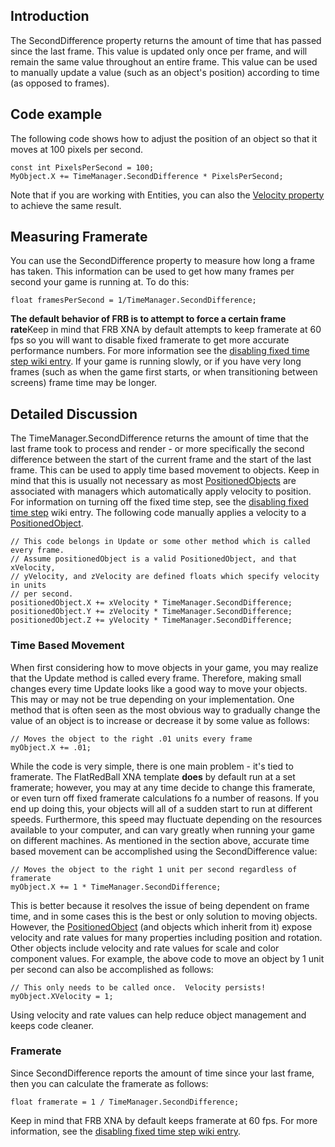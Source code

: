 ## Introduction

The SecondDifference property returns the amount of time that has passed since the last frame. This value is updated only once per frame, and will remain the same value throughout an entire frame. This value can be used to manually update a value (such as an object's position) according to time (as opposed to frames).

## Code example

The following code shows how to adjust the position of an object so that it moves at 100 pixels per second.

``` lang:c#
const int PixelsPerSecond = 100;
MyObject.X += TimeManager.SecondDifference * PixelsPerSecond;
```

Note that if you are working with Entities, you can also the [Velocity property](/documentation/api/flatredball/flatredball-positionedobject/flatredball-positionedobject-velocity.md) to achieve the same result.

## Measuring Framerate

You can use the SecondDifference property to measure how long a frame has taken. This information can be used to get how many frames per second your game is running at. To do this:

    float framesPerSecond = 1/TimeManager.SecondDifference;

**The default behavior of FRB is to attempt to force a certain frame rate**Keep in mind that FRB XNA by default attempts to keep framerate at 60 fps so you will want to disable fixed framerate to get more accurate performance numbers. For more information see the [disabling fixed time step wiki entry](/frb/docs/index.php?title=Microsoft.Xna.Framework.Game#Disabling_Fixed_Time_Step.md "Microsoft.Xna.Framework.Game"). If your game is running slowly, or if you have very long frames (such as when the game first starts, or when transitioning between screens) frame time may be longer.

## Detailed Discussion

The TimeManager.SecondDifference returns the amount of time that the last frame took to process and render - or more specifically the second difference between the start of the current frame and the start of the last frame. This can be used to apply time based movement to objects. Keep in mind that this is usually not necessary as most [PositionedObjects](/frb/docs/index.php?title=FlatRedBall.PositionedObject.md "FlatRedBall.PositionedObject") are associated with managers which automatically apply velocity to position. For information on turning off the fixed time step, see the [disabling fixed time step](/frb/docs/index.php?title=Microsoft.Xna.Framework.Game#Disabling_Fixed_Time_Step.md "Microsoft.Xna.Framework.Game") wiki entry. The following code manually applies a velocity to a [PositionedObject](/frb/docs/index.php?title=FlatRedBall.PositionedObject.md "FlatRedBall.PositionedObject").

    // This code belongs in Update or some other method which is called every frame.
    // Assume positionedObject is a valid PositionedObject, and that xVelocity,
    // yVelocity, and zVelocity are defined floats which specify velocity in units
    // per second.
    positionedObject.X += xVelocity * TimeManager.SecondDifference;
    positionedObject.Y += zVelocity * TimeManager.SecondDifference;
    positionedObject.Z += yVelocity * TimeManager.SecondDifference;

### Time Based Movement

When first considering how to move objects in your game, you may realize that the Update method is called every frame. Therefore, making small changes every time Update looks like a good way to move your objects. This may or may not be true depending on your implementation. One method that is often seen as the most obvious way to gradually change the value of an object is to increase or decrease it by some value as follows:

    // Moves the object to the right .01 units every frame
    myObject.X += .01;

While the code is very simple, there is one main problem - it's tied to framerate. The FlatRedBall XNA template **does** by default run at a set framerate; however, you may at any time decide to change this framerate, or even turn off fixed framerate calculations fo a number of reasons. If you end up doing this, your objects will all of a sudden start to run at different speeds. Furthermore, this speed may fluctuate depending on the resources available to your computer, and can vary greatly when running your game on different machines. As mentioned in the section above, accurate time based movement can be accomplished using the SecondDifference value:

    // Moves the object to the right 1 unit per second regardless of framerate
    myObject.X += 1 * TimeManager.SecondDifference;

This is better because it resolves the issue of being dependent on frame time, and in some cases this is the best or only solution to moving objects. However, the [PositionedObject](/frb/docs/index.php?title=FlatRedBall.PositionedObject.md "FlatRedBall.PositionedObject") (and objects which inherit from it) expose velocity and rate values for many properties including position and rotation. Other objects include velocity and rate values for scale and color component values. For example, the above code to move an object by 1 unit per second can also be accomplished as follows:

    // This only needs to be called once.  Velocity persists!
    myObject.XVelocity = 1;

Using velocity and rate values can help reduce object management and keeps code cleaner.

### Framerate

Since SecondDifference reports the amount of time since your last frame, then you can calculate the framerate as follows:

    float framerate = 1 / TimeManager.SecondDifference;

Keep in mind that FRB XNA by default keeps framerate at 60 fps. For more information, see the [disabling fixed time step wiki entry](/documentation/api/microsoft-xna-framework/microsoft-xna-framework-game/microsoft-xna-framework-game-isfixedtimestep.md "Microsoft.Xna.Framework.Game").

